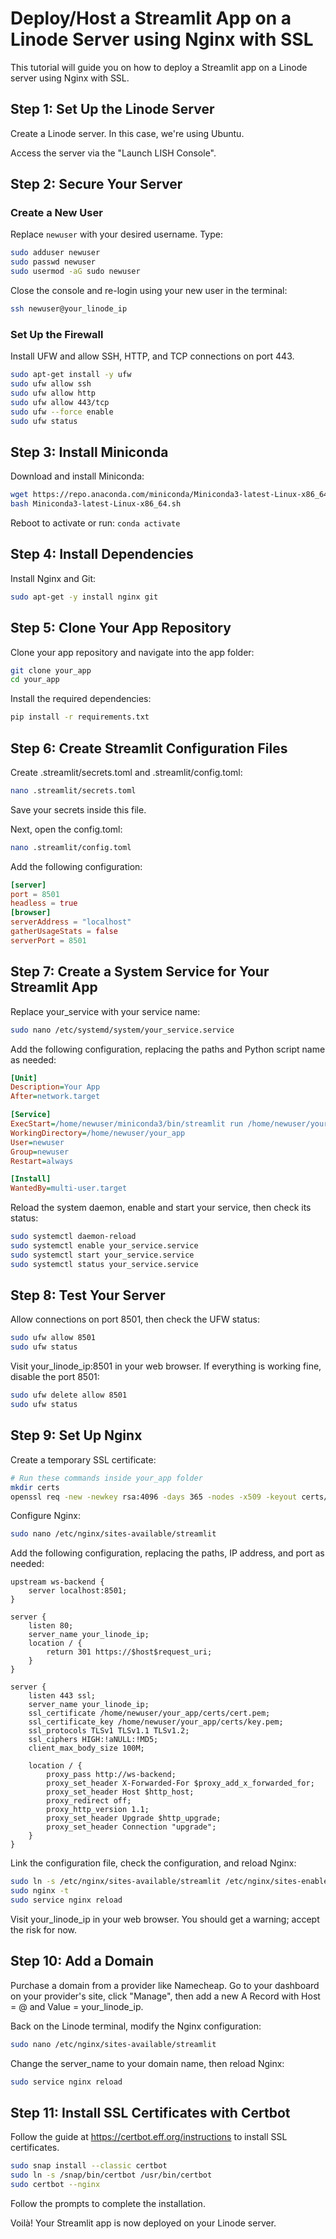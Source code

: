 # Deploy/Host a Streamlit App on a Linode Server using Nginx with SSL

This tutorial will guide you on how to deploy a Streamlit app on a Linode server using Nginx with SSL.

## Step 1: Set Up the Linode Server

Create a Linode server. In this case, we're using Ubuntu.

Access the server via the "Launch LISH Console".

## Step 2: Secure Your Server

### Create a New User

Replace `newuser` with your desired username. Type:

```bash
sudo adduser newuser
sudo passwd newuser
sudo usermod -aG sudo newuser
```

Close the console and re-login using your new user in the terminal:

```bash
ssh newuser@your_linode_ip
```

### Set Up the Firewall

Install UFW and allow SSH, HTTP, and TCP connections on port 443.

```bash
sudo apt-get install -y ufw
sudo ufw allow ssh
sudo ufw allow http
sudo ufw allow 443/tcp
sudo ufw --force enable
sudo ufw status
```

## Step 3: Install Miniconda

Download and install Miniconda:

```bash
wget https://repo.anaconda.com/miniconda/Miniconda3-latest-Linux-x86_64.sh
bash Miniconda3-latest-Linux-x86_64.sh
```
Reboot to activate or run: `conda activate`

## Step 4: Install Dependencies

Install Nginx and Git:

```bash
sudo apt-get -y install nginx git
```

## Step 5: Clone Your App Repository

Clone your app repository and navigate into the app folder:

```bash
git clone your_app
cd your_app
```

Install the required dependencies:

```bash
pip install -r requirements.txt
```

## Step 6: Create Streamlit Configuration Files

Create .streamlit/secrets.toml and .streamlit/config.toml:

```bash
nano .streamlit/secrets.toml
```

Save your secrets inside this file.

Next, open the config.toml:

```bash
nano .streamlit/config.toml
```

Add the following configuration:

```toml
[server]
port = 8501
headless = true
[browser]
serverAddress = "localhost"
gatherUsageStats = false
serverPort = 8501
```

## Step 7: Create a System Service for Your Streamlit App

Replace your_service with your service name:

```bash
sudo nano /etc/systemd/system/your_service.service
```

Add the following configuration, replacing the paths and Python script name as needed:

```ini
[Unit]
Description=Your App
After=network.target

[Service]
ExecStart=/home/newuser/miniconda3/bin/streamlit run /home/newuser/your_app/main.py
WorkingDirectory=/home/newuser/your_app
User=newuser
Group=newuser
Restart=always

[Install]
WantedBy=multi-user.target
```

Reload the system daemon, enable and start your service, then check its status:

```bash
sudo systemctl daemon-reload
sudo systemctl enable your_service.service
sudo systemctl start your_service.service
sudo systemctl status your_service.service
```

## Step 8: Test Your Server

Allow connections on port 8501, then check the UFW status:

```bash
sudo ufw allow 8501
sudo ufw status
```

Visit your_linode_ip:8501 in your web browser. If everything is working fine, disable the port 8501:

```bash
sudo ufw delete allow 8501
sudo ufw status
```

## Step 9: Set Up Nginx

Create a temporary SSL certificate:

```bash
# Run these commands inside your_app folder
mkdir certs 
openssl req -new -newkey rsa:4096 -days 365 -nodes -x509 -keyout certs/key.pem -out certs/cert.pem
```

Configure Nginx:

```bash
sudo nano /etc/nginx/sites-available/streamlit
```

Add the following configuration, replacing the paths, IP address, and port as needed:

```nginx
upstream ws-backend {
    server localhost:8501;
}

server {
    listen 80;
    server_name your_linode_ip;
    location / {
        return 301 https://$host$request_uri;
    }
}

server {
    listen 443 ssl;
    server_name your_linode_ip;
    ssl_certificate /home/newuser/your_app/certs/cert.pem;
    ssl_certificate_key /home/newuser/your_app/certs/key.pem;
    ssl_protocols TLSv1 TLSv1.1 TLSv1.2;
    ssl_ciphers HIGH:!aNULL:!MD5;
    client_max_body_size 100M;

    location / {
        proxy_pass http://ws-backend;
        proxy_set_header X-Forwarded-For $proxy_add_x_forwarded_for;
        proxy_set_header Host $http_host;
        proxy_redirect off;
        proxy_http_version 1.1;
        proxy_set_header Upgrade $http_upgrade;
        proxy_set_header Connection "upgrade";
    }
}
```

Link the configuration file, check the configuration, and reload Nginx:

```bash
sudo ln -s /etc/nginx/sites-available/streamlit /etc/nginx/sites-enabled
sudo nginx -t
sudo service nginx reload
```

Visit your_linode_ip in your web browser. You should get a warning; accept the risk for now.

## Step 10: Add a Domain

Purchase a domain from a provider like Namecheap. Go to your dashboard on your provider's site, click "Manage", then add a new A Record with Host = @ and Value = your_linode_ip.

Back on the Linode terminal, modify the Nginx configuration:

```bash
sudo nano /etc/nginx/sites-available/streamlit
```

Change the server_name to your domain name, then reload Nginx:

```bash
sudo service nginx reload
```

## Step 11: Install SSL Certificates with Certbot

Follow the guide at https://certbot.eff.org/instructions to install SSL certificates.

```bash
sudo snap install --classic certbot
sudo ln -s /snap/bin/certbot /usr/bin/certbot
sudo certbot --nginx
```

Follow the prompts to complete the installation.

Voilà! Your Streamlit app is now deployed on your Linode server.